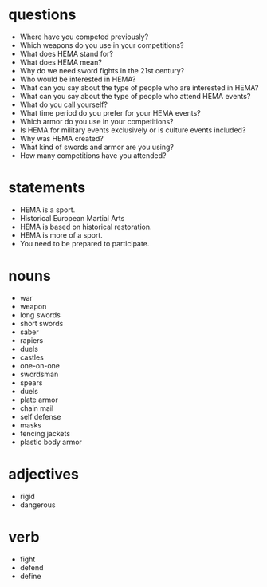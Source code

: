 # questions

- Where have you competed previously?
- Which weapons do you use in your competitions?
- What does HEMA stand for?
- What does HEMA mean?
- Why do we need sword fights in the 21st century?
- Who would be interested in HEMA?
- What can you say about the type of people who are interested in HEMA?
- What can you say about the type of people who attend HEMA events?
- What do you call yourself?
- What time period do you prefer for your HEMA events?
- Which armor do you use in your competitions?
- Is HEMA for military events exclusively or is culture events included?
- Why was HEMA created?
- What kind of swords and armor are you using?
- How many competitions have you attended?

# statements
- HEMA is a sport. 
- Historical European Martial Arts
- HEMA is based on historical restoration.
- HEMA is more of a sport.
- You need to be prepared to participate.

# nouns

- war
- weapon
- long swords
- short swords
- saber
- rapiers
- duels
- castles
- one-on-one
- swordsman
- spears
- duels
- plate armor
- chain mail
- self defense
- masks
- fencing jackets
- plastic body armor

# adjectives
- rigid
- dangerous

# verb
- fight
- defend
- define